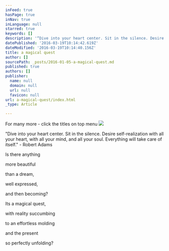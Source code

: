 ```yaml
---
inFeed: true
hasPage: true
inNav: true
inLanguage: null
starred: true
keywords: []
description: '“Dive into your heart center. Sit in the silence. Desire self-realization with all your heart, with all your mind, and all your soul. Everything will take care of itself.” - Robert Adams'
datePublished: '2016-03-19T10:14:42.619Z'
dateModified: '2016-03-19T10:14:40.156Z'
title: a magical quest
author: []
sourcePath: _posts/2016-01-05-a-magical-quest.md
published: true
authors: []
publisher:
  name: null
  domain: null
  url: null
  favicon: null
url: a-magical-quest/index.html
_type: Article

---
```

For many more - click the titles on top menu
![](https://the-grid-user-content.s3-us-west-2.amazonaws.com/33e76fb8-f285-48d3-8a3b-4b1342f34dfe.jpg)

"Dive into your heart center. Sit in the silence. Desire self-realization with all your heart, with all your mind, and all your soul. Everything will take care of itself." - Robert Adams

Is there anything

more beautiful

than a dream,

well expressed, 

and then becoming? 

Its a magical quest,

with reality succumbing 

to an effortless molding            

and the present 

so perfectly unfolding?